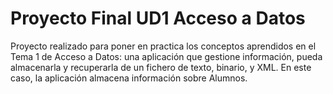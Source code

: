 # Proyecto Final UD1 Acceso a Datos

Proyecto realizado para poner en practica los conceptos aprendidos en el Tema 1 de Acceso a Datos: una aplicación que 
gestione información, pueda almacenarla y recuperarla de un fichero de texto, binario, y XML. En este caso, la aplicación 
almacena información sobre Alumnos.
